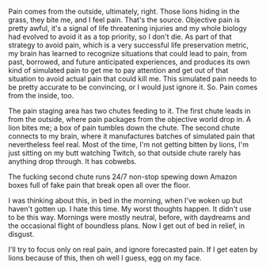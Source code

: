 Pain comes from the outside, ultimately, right. Those lions hiding in the grass, they bite me, and I feel pain. That's the source. Objective pain is pretty awful, it's a signal of life threatening injuries and my whole biology had evolved to avoid it as a top priority, so I don't die. As part of that strategy to avoid pain, which is a very successful life preservation metric, my brain has learned to recognize situations that could lead to pain, from past, borrowed, and future anticipated experiences, and produces its own kind of simulated pain to get me to pay attention and get out of that situation to avoid actual pain that could kill me. This simulated pain needs to be pretty accurate to be convincing, or I would just ignore it. So. Pain comes from the inside, too.

The pain staging area has two chutes feeding to it. The first chute leads in from the outside, where pain packages from the objective world drop in. A lion bites me; a box of pain tumbles down the chute. The second chute connects to my brain, where it manufactures batches of simulated pain that nevertheless feel real. Most of the time, I'm not getting bitten by lions, I'm just sitting on my butt watching Twitch, so that outside chute rarely has anything drop through. It has cobwebs.

The fucking second chute runs 24/7 non-stop spewing down Amazon boxes full of fake pain that break open all over the floor.

I was thinking about this, in bed in the morning, when I've woken up but haven't gotten up. I hate this time. My worst thoughts happen. It didn't use to be this way. Mornings were mostly neutral, before, with daydreams and the occasional flight of boundless plans. Now I get out of bed in relief, in disgust.

I'll try to focus only on real pain, and ignore forecasted pain. If I get eaten by lions because of this, then oh well I guess, egg on my face.
